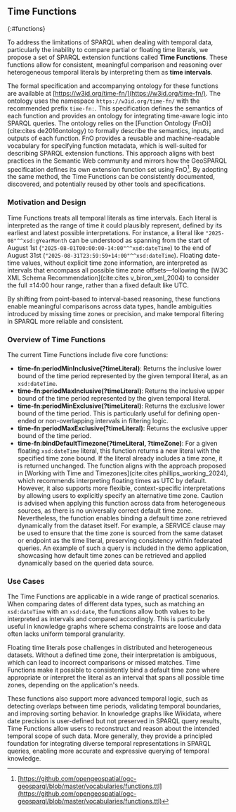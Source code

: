 ## Time Functions
{:#functions}

To address the limitations of SPARQL when dealing with temporal data, particularly the inability to compare partial or floating time literals, we propose a set of SPARQL extension functions called **Time Functions**.
These functions allow for consistent, meaningful comparison and reasoning over heterogeneous temporal literals by interpreting them as **time intervals**.

The formal specification and accompanying ontology for these functions are available at [https://w3id.org/time-fn/](https://w3id.org/time-fn/).
The ontology uses the namespace `https://w3id.org/time-fn/` with the recommended prefix `time-fn:`.
This specification defines the semantics of each function and provides an ontology for integrating time-aware logic into SPARQL queries.
The ontology relies on the [Function Ontology (FnO)](cite:cites de2016ontology) to formally describe the semantics, inputs, and outputs of each function.
FnO provides a reusable and machine-readable vocabulary for specifying function metadata, which is well-suited for describing SPARQL extension functions.
This approach aligns with best practices in the Semantic Web community and mirrors how the GeoSPARQL specification defines its own extension function set using FnO[^GeoSPARQLFunctions].
By adopting the same method, the Time Functions can be consistently documented, discovered, and potentially reused by other tools and specifications.

[^GeoSPARQLFunctions]: [https://github.com/opengeospatial/ogc-geosparql/blob/master/vocabularies/functions.ttl](https://github.com/opengeospatial/ogc-geosparql/blob/master/vocabularies/functions.ttl)

### Motivation and Design

Time Functions treats all temporal literals as time intervals.
Each literal is interpreted as the range of time it could plausibly represent, defined by its earliest and latest possible interpretations.
For instance, a literal like `"2025-08"^^xsd:gYearMonth` can be understood as spanning from the start of August 1st (`"2025-08-01T00:00:00-14:00"^^xsd:dateTime`) to the end of August 31st (`"2025-08-31T23:59:59+14:00"^^xsd:dateTime`).
Floating date-time values, without explicit time zone information, are interpreted as intervals that encompass all possible time zone offsets—following the [W3C XML Schema Recommendation](cite:cites v_biron_xml_2004) to consider the full ±14:00 hour range, rather than a fixed default like UTC.

By shifting from point-based to interval-based reasoning, these functions enable meaningful comparisons across data types, handle ambiguities introduced by missing time zones or precision, and make temporal filtering in SPARQL more reliable and consistent.


### Overview of Time Functions

The current Time Functions include five core functions:

- **time-fn:periodMinInclusive(?timeLiteral)**: Returns the inclusive lower bound of the time period represented by the given temporal literal, as an `xsd:dateTime`.
- **time-fn:periodMaxInclusive(?timeLiteral)**: Returns the inclusive upper bound of the time period represented by the given temporal literal.
- **time-fn:periodMinExclusive(?timeLiteral)**: Returns the exclusive lower bound of the time period. This is particularly useful for defining open-ended or non-overlapping intervals in filtering logic.
- **time-fn:periodMaxExclusive(?timeLiteral)**: Returns the exclusive upper bound of the time period.
- **time-fn:bindDefaultTimezone(?timeLiteral, ?timeZone)**: For a given floating `xsd:dateTime` literal, this function returns a new literal with the specified time zone bound. If the literal already includes a time zone, it is returned unchanged.
The function aligns with the approach proposed in [Working with Time and Timezones](cite:cites phillips_working_2024), which recommends interpreting floating times as UTC by default.
However, it also supports more flexible, context-specific interpretations by allowing users to explicitly specify an alternative time zone.
Caution is advised when applying this function across data from heterogeneous sources, as there is no universally correct default time zone.
Nevertheless, the function enables binding a default time zone retrieved dynamically from the dataset itself.
For example, a SERVICE clause may be used to ensure that the time zone is sourced from the same dataset or endpoint as the time literal, preserving consistency within federated queries.
An example of such a query is included in the demo application, showcasing how default time zones can be retrieved and applied dynamically based on the queried data source.


### Use Cases

The Time Functions are applicable in a wide range of practical scenarios. When comparing dates of different data types, such as matching an `xsd:dateTime` with an `xsd:date`, the functions allow both values to be interpreted as intervals and compared accordingly.
This is particularly useful in knowledge graphs where schema constraints are loose and data often lacks uniform temporal granularity.

Floating time literals pose challenges in distributed and heterogeneous datasets. Without a defined time zone, their interpretation is ambiguous, which can lead to incorrect comparisons or missed matches. Time Functions make it possible to consistently bind a default time zone where appropriate or interpret the literal as an interval that spans all possible time zones, depending on the application's needs.

These functions also support more advanced temporal logic, such as detecting overlaps between time periods, validating temporal boundaries, and improving sorting behavior. In knowledge graphs like Wikidata, where date precision is user-defined but not preserved in SPARQL query results, Time Functions allow users to reconstruct and reason about the intended temporal scope of such data. More generally, they provide a principled foundation for integrating diverse temporal representations in SPARQL queries, enabling more accurate and expressive querying of temporal knowledge.
